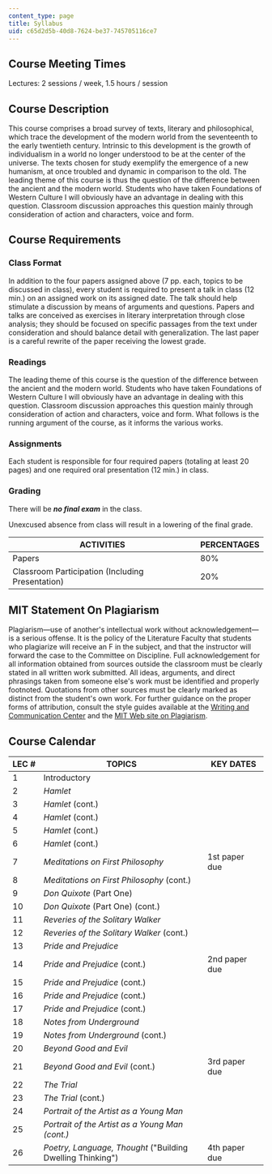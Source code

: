 ```yaml
---
content_type: page
title: Syllabus
uid: c65d2d5b-40d8-7624-be37-745705116ce7
---
```


Course Meeting Times
--------------------

Lectures: 2 sessions / week, 1.5 hours / session

Course Description
------------------

This course comprises a broad survey of texts, literary and philosophical, which trace the development of the modern world from the seventeenth to the early twentieth century. Intrinsic to this development is the growth of individualism in a world no longer understood to be at the center of the universe. The texts chosen for study exemplify the emergence of a new humanism, at once troubled and dynamic in comparison to the old. The leading theme of this course is thus the question of the difference between the ancient and the modern world. Students who have taken Foundations of Western Culture I will obviously have an advantage in dealing with this question. Classroom discussion approaches this question mainly through consideration of action and characters, voice and form.

Course Requirements
-------------------

### Class Format

In addition to the four papers assigned above (7 pp. each, topics to be discussed in class), every student is required to present a talk in class (12 min.) on an assigned work on its assigned date. The talk should help stimulate a discussion by means of arguments and questions. Papers and talks are conceived as exercises in literary interpretation through close analysis; they should be focused on specific passages from the text under consideration and should balance detail with generalization. The last paper is a careful rewrite of the paper receiving the lowest grade.

### Readings

The leading theme of this course is the question of the difference between the ancient and the modern world. Students who have taken Foundations of Western Culture I will obviously have an advantage in dealing with this question. Classroom discussion approaches this question mainly through consideration of action and characters, voice and form. What follows is the running argument of the course, as it informs the various works.

### Assignments

Each student is responsible for four required papers (totaling at least 20 pages) and one required oral presentation (12 min.) in class.

### Grading

There will be **_no final exam_** in the class.

Unexcused absence from class will result in a lowering of the final grade.

| ACTIVITIES | PERCENTAGES |
| --- | --- |
| Papers | 80% |
| Classroom Participation (Including Presentation) | 20% 

MIT Statement On Plagiarism
---------------------------

Plagiarism—use of another's intellectual work without acknowledgement—is a serious offense. It is the policy of the Literature Faculty that students who plagiarize will receive an F in the subject, and that the instructor will forward the case to the Committee on Discipline. Full acknowledgement for all information obtained from sources outside the classroom must be clearly stated in all written work submitted. All ideas, arguments, and direct phrasings taken from someone else's work must be identified and properly footnoted. Quotations from other sources must be clearly marked as distinct from the student's own work. For further guidance on the proper forms of attribution, consult the style guides available at the [Writing and Communication Center](http://cmsw.mit.edu/writing-and-communication-center/) and the [MIT Web site on Plagiarism](http://cmsw.mit.edu/writing-and-communication-center/avoiding-plagiarism/).

Course Calendar
---------------

| LEC # | TOPICS | KEY DATES |
| --- | --- | --- |
| 1 | Introductory | &nbsp; |
| 2 | _Hamlet_ | &nbsp; |
| 3 | _Hamlet_ (cont.) | &nbsp; |
| 4 | _Hamlet_ (cont.) | &nbsp; |
| 5 | _Hamlet_ (cont.) | &nbsp; |
| 6 | _Hamlet_ (cont.) | &nbsp; |
| 7 | _Meditations on First Philosophy_ | 1st paper due |
| 8 | _Meditations on First Philosophy_ (cont.) | &nbsp; |
| 9 | _Don Quixote_ (Part One) | &nbsp; |
| 10 | _Don Quixote_ (Part One) (cont.) | &nbsp; |
| 11 | _Reveries of the Solitary Walker_ | &nbsp; |
| 12 | _Reveries of the Solitary Walker_ (cont.) | &nbsp; |
| 13 | _Pride and Prejudice_ | &nbsp; |
| 14 | _Pride and Prejudice_ (cont.) | 2nd paper due |
| 15 | _Pride and Prejudice_ (cont.) | &nbsp; |
| 16 | _Pride and Prejudice_ (cont.) | &nbsp; |
| 17 | _Pride and Prejudice_ (cont.) | &nbsp; |
| 18 | _Notes from Underground_ | &nbsp; |
| 19 | _Notes from Underground_ (cont.) | &nbsp; |
| 20 | _Beyond Good and Evil_ | &nbsp; |
| 21 | _Beyond Good and Evil_ (cont.) | 3rd paper due |
| 22 | _The Trial_ | &nbsp; |
| 23 | _The Trial_ (cont.) | &nbsp; |
| 24 | _Portrait of the Artist as a Young Man_ | &nbsp; |
| 25 | _Portrait of the Artist as a Young Man (cont.)_ | &nbsp; |
| 26 | _Poetry, Language, Thought_ ("Building Dwelling Thinking") | 4th paper due